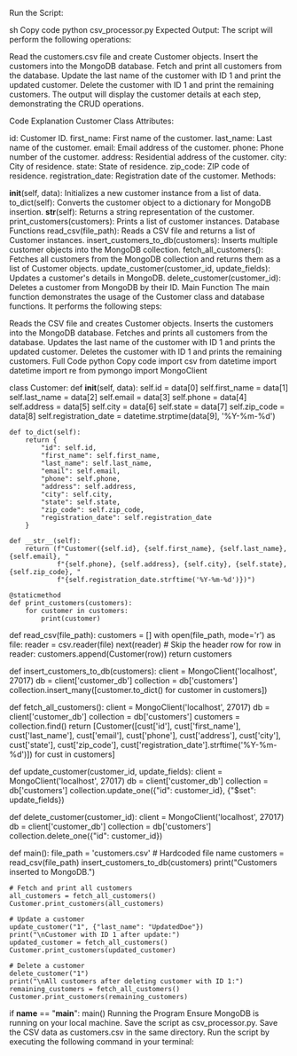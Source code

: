 Run the Script:

sh
Copy code
python csv_processor.py
Expected Output:
The script will perform the following operations:

Read the customers.csv file and create Customer objects.
Insert the customers into the MongoDB database.
Fetch and print all customers from the database.
Update the last name of the customer with ID 1 and print the updated customer.
Delete the customer with ID 1 and print the remaining customers.
The output will display the customer details at each step, demonstrating the CRUD operations.

Code Explanation
Customer Class
Attributes:

id: Customer ID.
first_name: First name of the customer.
last_name: Last name of the customer.
email: Email address of the customer.
phone: Phone number of the customer.
address: Residential address of the customer.
city: City of residence.
state: State of residence.
zip_code: ZIP code of residence.
registration_date: Registration date of the customer.
Methods:

__init__(self, data): Initializes a new customer instance from a list of data.
to_dict(self): Converts the customer object to a dictionary for MongoDB insertion.
__str__(self): Returns a string representation of the customer.
print_customers(customers): Prints a list of customer instances.
Database Functions
read_csv(file_path): Reads a CSV file and returns a list of Customer instances.
insert_customers_to_db(customers): Inserts multiple customer objects into the MongoDB collection.
fetch_all_customers(): Fetches all customers from the MongoDB collection and returns them as a list of Customer objects.
update_customer(customer_id, update_fields): Updates a customer's details in MongoDB.
delete_customer(customer_id): Deletes a customer from MongoDB by their ID.
Main Function
The main function demonstrates the usage of the Customer class and database functions. It performs the following steps:

Reads the CSV file and creates Customer objects.
Inserts the customers into the MongoDB database.
Fetches and prints all customers from the database.
Updates the last name of the customer with ID 1 and prints the updated customer.
Deletes the customer with ID 1 and prints the remaining customers.
Full Code
python
Copy code
import csv
from datetime import datetime
import re
from pymongo import MongoClient

class Customer:
    def __init__(self, data):
        self.id = data[0]
        self.first_name = data[1]
        self.last_name = data[2]
        self.email = data[3]
        self.phone = data[4]
        self.address = data[5]
        self.city = data[6]
        self.state = data[7]
        self.zip_code = data[8]
        self.registration_date = datetime.strptime(data[9], '%Y-%m-%d')

    def to_dict(self):
        return {
            "id": self.id,
            "first_name": self.first_name,
            "last_name": self.last_name,
            "email": self.email,
            "phone": self.phone,
            "address": self.address,
            "city": self.city,
            "state": self.state,
            "zip_code": self.zip_code,
            "registration_date": self.registration_date
        }

    def __str__(self):
        return (f"Customer({self.id}, {self.first_name}, {self.last_name}, {self.email}, "
                f"{self.phone}, {self.address}, {self.city}, {self.state}, {self.zip_code}, "
                f"{self.registration_date.strftime('%Y-%m-%d')})")

    @staticmethod
    def print_customers(customers):
        for customer in customers:
            print(customer)

def read_csv(file_path):
    customers = []
    with open(file_path, mode='r') as file:
        reader = csv.reader(file)
        next(reader)  # Skip the header row
        for row in reader:
            customers.append(Customer(row))
    return customers

def insert_customers_to_db(customers):
    client = MongoClient('localhost', 27017)
    db = client['customer_db']
    collection = db['customers']
    collection.insert_many([customer.to_dict() for customer in customers])

def fetch_all_customers():
    client = MongoClient('localhost', 27017)
    db = client['customer_db']
    collection = db['customers']
    customers = collection.find()
    return [Customer([cust['id'], cust['first_name'], cust['last_name'], cust['email'], cust['phone'], cust['address'], cust['city'], cust['state'], cust['zip_code'], cust['registration_date'].strftime('%Y-%m-%d')]) for cust in customers]

def update_customer(customer_id, update_fields):
    client = MongoClient('localhost', 27017)
    db = client['customer_db']
    collection = db['customers']
    collection.update_one({"id": customer_id}, {"$set": update_fields})

def delete_customer(customer_id):
    client = MongoClient('localhost', 27017)
    db = client['customer_db']
    collection = db['customers']
    collection.delete_one({"id": customer_id})

def main():
    file_path = 'customers.csv'  # Hardcoded file name
    customers = read_csv(file_path)
    insert_customers_to_db(customers)
    print("Customers inserted to MongoDB.")

    # Fetch and print all customers
    all_customers = fetch_all_customers()
    Customer.print_customers(all_customers)

    # Update a customer
    update_customer("1", {"last_name": "UpdatedDoe"})
    print("\nCustomer with ID 1 after update:")
    updated_customer = fetch_all_customers()
    Customer.print_customers(updated_customer)

    # Delete a customer
    delete_customer("1")
    print("\nAll customers after deleting customer with ID 1:")
    remaining_customers = fetch_all_customers()
    Customer.print_customers(remaining_customers)

if __name__ == "__main__":
    main()
Running the Program
Ensure MongoDB is running on your local machine.
Save the script as csv_processor.py.
Save the CSV data as customers.csv in the same directory.
Run the script by executing the following command in your terminal: